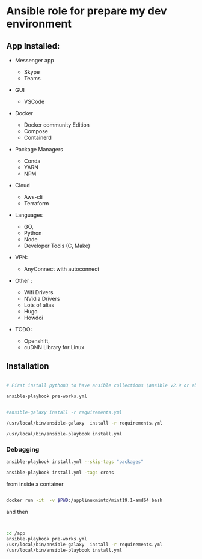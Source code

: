 # Ansible role for prepare my dev environment


## App Installed:

* Messenger app
  * Skype 
  * Teams

* GUI 
  * VSCode

* Docker 
  * Docker community Edition  
  * Compose
  * Containerd

* Package Managers
  * Conda
  * YARN
  * NPM

* Cloud
  * Aws-cli
  * Terraform 

* Languages    
  * GO, 
  * Python
  * Node
  * Developer Tools (C, Make)

* VPN:
  * AnyConnect with autoconnect

* Other :   
  * Wifi Drivers
  * NVidia Drivers
  * Lots of alias
  * Hugo
  * Howdoi


* TODO:
  * Openshift, 
  * cuDNN Library for Linux 

## Installation
```bash

# First install python3 to have ansible collections (ansible v2.9 or above)

ansible-playbook pre-works.yml 


#ansible-galaxy install -r requirements.yml

/usr/local/bin/ansible-galaxy  install -r requirements.yml

/usr/local/bin/ansible-playbook install.yml 

```


### Debugging
```bash
ansible-playbook install.yml --skip-tags "packages"

ansible-playbook install.yml -tags crons
```

from inside a container
```bash

docker run -it  -v $PWD:/applinuxmintd/mint19.1-amd64 bash

```
and then
```bash


cd /app
ansible-playbook pre-works.yml
/usr/local/bin/ansible-galaxy  install -r requirements.yml
/usr/local/bin/ansible-playbook install.yml 



```
